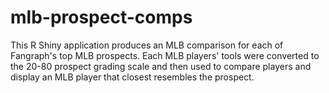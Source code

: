 # mlb-prospect-comps

This R Shiny application produces an MLB comparison for each of Fangraph's top MLB prospects. Each MLB players' tools were converted to the 20-80 prospect grading scale and then used to compare players and display an MLB player that closest resembles the prospect.
